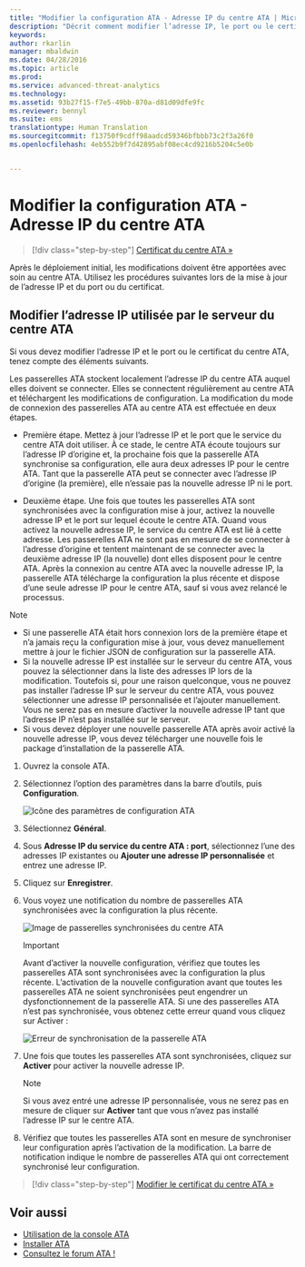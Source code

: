 ```yaml
---
title: "Modifier la configuration ATA - Adresse IP du centre ATA | Microsoft ATA"
description: "Décrit comment modifier l’adresse IP, le port ou le certificat de votre centre ATA."
keywords: 
author: rkarlin
manager: mbaldwin
ms.date: 04/28/2016
ms.topic: article
ms.prod: 
ms.service: advanced-threat-analytics
ms.technology: 
ms.assetid: 93b27f15-f7e5-49bb-870a-d81d09dfe9fc
ms.reviewer: bennyl
ms.suite: ems
translationtype: Human Translation
ms.sourcegitcommit: f13750f9cdff98aadcd59346bfbbb73c2f3a26f0
ms.openlocfilehash: 4eb552b9f7d42895abf08ec4cd9216b5204c5e0b


---
```


# Modifier la configuration ATA - Adresse IP du centre ATA

>[!div class="step-by-step"]
[Certificat du centre ATA »](modifying-ata-config-centercert.md)

Après le déploiement initial, les modifications doivent être apportées avec soin au centre ATA. Utilisez les procédures suivantes lors de la mise à jour de l’adresse IP et du port ou du certificat.

## Modifier l’adresse IP utilisée par le serveur du centre ATA
Si vous devez modifier l’adresse IP et le port ou le certificat du centre ATA, tenez compte des éléments suivants.

Les passerelles ATA stockent localement l’adresse IP du centre ATA auquel elles doivent se connecter. Elles se connectent régulièrement au centre ATA et téléchargent les modifications de configuration. La modification du mode de connexion des passerelles ATA au centre ATA est effectuée en deux étapes.

-   Première étape. Mettez à jour l’adresse IP et le port que le service du centre ATA doit utiliser. À ce stade, le centre ATA écoute toujours sur l’adresse IP d’origine et, la prochaine fois que la passerelle ATA synchronise sa configuration, elle aura deux adresses IP pour le centre ATA. Tant que la passerelle ATA peut se connecter avec l’adresse IP d’origine (la première), elle n’essaie pas la nouvelle adresse IP ni le port.

-   Deuxième étape. Une fois que toutes les passerelles ATA sont synchronisées avec la configuration mise à jour, activez la nouvelle adresse IP et le port sur lequel écoute le centre ATA. Quand vous activez la nouvelle adresse IP, le service du centre ATA est lié à cette adresse. Les passerelles ATA ne sont pas en mesure de se connecter à l’adresse d’origine et tentent maintenant de se connecter avec la deuxième adresse IP (la nouvelle) dont elles disposent pour le centre ATA. Après la connexion au centre ATA avec la nouvelle adresse IP, la passerelle ATA télécharge la configuration la plus récente et dispose d’une seule adresse IP pour le centre ATA, sauf si vous avez relancé le processus.

> [!NOTE]
> -   Si une passerelle ATA était hors connexion lors de la première étape et n’a jamais reçu la configuration mise à jour, vous devez manuellement mettre à jour le fichier JSON de configuration sur la passerelle ATA.
> -   Si la nouvelle adresse IP est installée sur le serveur du centre ATA, vous pouvez la sélectionner dans la liste des adresses IP lors de la modification. Toutefois si, pour une raison quelconque, vous ne pouvez pas installer l’adresse IP sur le serveur du centre ATA, vous pouvez sélectionner une adresse IP personnalisée et l’ajouter manuellement. Vous ne serez pas en mesure d’activer la nouvelle adresse IP tant que l’adresse IP n’est pas installée sur le serveur.
> -   Si vous devez déployer une nouvelle passerelle ATA après avoir activé la nouvelle adresse IP, vous devez télécharger une nouvelle fois le package d’installation de la passerelle ATA.

1.  Ouvrez la console ATA.

2.  Sélectionnez l’option des paramètres dans la barre d’outils, puis **Configuration**.

    ![Icône des paramètres de configuration ATA](media/ATA-config-icon.JPG)

3.  Sélectionnez **Général**.

4.  Sous **Adresse IP du service du centre ATA : port**, sélectionnez l’une des adresses IP existantes ou **Ajouter une adresse IP personnalisée** et entrez une adresse IP.

5.  Cliquez sur **Enregistrer**.

6.  Vous voyez une notification du nombre de passerelles ATA synchronisées avec la configuration la plus récente.

    ![Image de passerelles synchronisées du centre ATA](media/ATA-chge-IP-after-clicking-save.png)

    >[!IMPORTANT]
    >Avant d’activer la nouvelle configuration, vérifiez que toutes les passerelles ATA sont synchronisées avec la configuration la plus récente. L’activation de la nouvelle configuration avant que toutes les passerelles ATA ne soient synchronisées peut engendrer un dysfonctionnement de la passerelle ATA. Si une des passerelles ATA n’est pas synchronisée, vous obtenez cette erreur quand vous cliquez sur Activer :
    >
    >    ![Erreur de synchronisation de la passerelle ATA](media/ataGW-not-synced.png)


7.  Une fois que toutes les passerelles ATA sont synchronisées, cliquez sur **Activer** pour activer la nouvelle adresse IP.

    > [!NOTE]
    > Si vous avez entré une adresse IP personnalisée, vous ne serez pas en mesure de cliquer sur **Activer** tant que vous n’avez pas installé l’adresse IP sur le centre ATA.

8.  Vérifiez que toutes les passerelles ATA sont en mesure de synchroniser leur configuration après l’activation de la modification. La barre de notification indique le nombre de passerelles ATA qui ont correctement synchronisé leur configuration.

>[!div class="step-by-step"]
[Modifier le certificat du centre ATA »](modifying-ata-config-centercert.md)


## Voir aussi
- [Utilisation de la console ATA](working-with-ata-console.md)
- [Installer ATA](install-ata.md)
- [Consultez le forum ATA !](https://social.technet.microsoft.com/Forums/security/home?forum=mata)



<!--HONumber=Jul16_HO4-->


